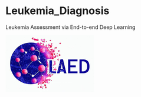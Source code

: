 # Leukemia_Diagnosis
 Leukemia Assessment via End-to-end Deep Learning                                                         

![LOGO](https://raw.githubusercontent.com/ZhangChenLab/LAED/main/README/OIG.png)  
